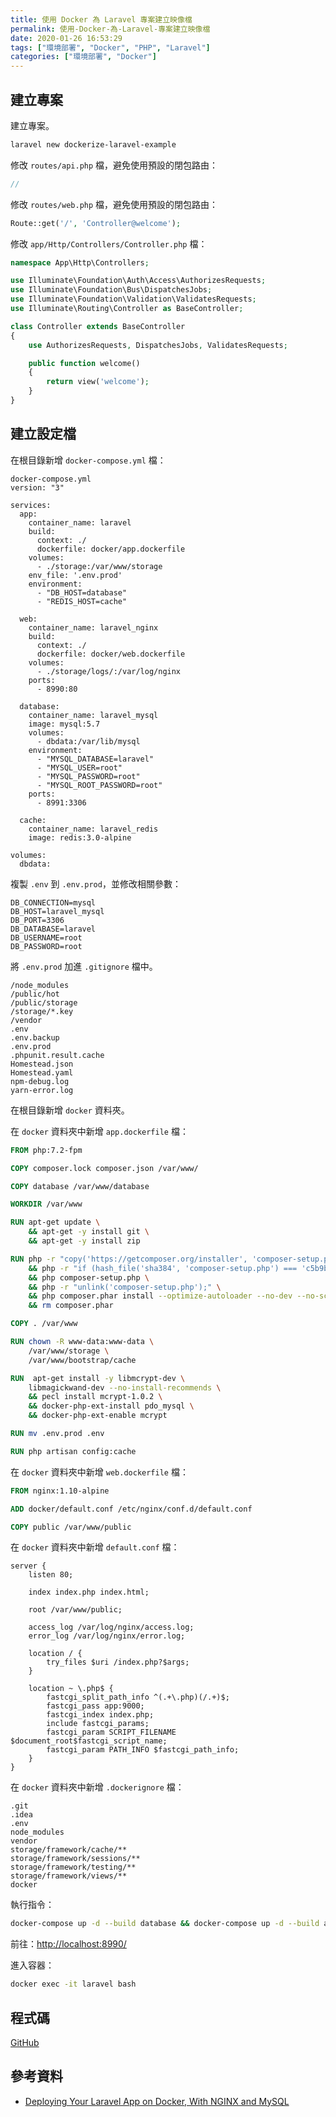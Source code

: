 ```yaml
---
title: 使用 Docker 為 Laravel 專案建立映像檔
permalink: 使用-Docker-為-Laravel-專案建立映像檔
date: 2020-01-26 16:53:29
tags: ["環境部署", "Docker", "PHP", "Laravel"]
categories: ["環境部署", "Docker"]
---
```


## 建立專案

建立專案。

```BASH
laravel new dockerize-laravel-example
```

修改 `routes/api.php` 檔，避免使用預設的閉包路由：

```PHP
//
```

修改 `routes/web.php` 檔，避免使用預設的閉包路由：

```PHP
Route::get('/', 'Controller@welcome');
```

修改 `app/Http/Controllers/Controller.php` 檔：

```PHP
namespace App\Http\Controllers;

use Illuminate\Foundation\Auth\Access\AuthorizesRequests;
use Illuminate\Foundation\Bus\DispatchesJobs;
use Illuminate\Foundation\Validation\ValidatesRequests;
use Illuminate\Routing\Controller as BaseController;

class Controller extends BaseController
{
    use AuthorizesRequests, DispatchesJobs, ValidatesRequests;

    public function welcome()
    {
        return view('welcome');
    }
}
```

## 建立設定檔

在根目錄新增 `docker-compose.yml` 檔：

```YML
docker-compose.yml
version: "3"

services:
  app:
    container_name: laravel
    build:
      context: ./
      dockerfile: docker/app.dockerfile
    volumes:
      - ./storage:/var/www/storage
    env_file: '.env.prod'
    environment:
      - "DB_HOST=database"
      - "REDIS_HOST=cache"

  web:
    container_name: laravel_nginx
    build:
      context: ./
      dockerfile: docker/web.dockerfile
    volumes:
      - ./storage/logs/:/var/log/nginx
    ports:
      - 8990:80

  database:
    container_name: laravel_mysql
    image: mysql:5.7
    volumes:
      - dbdata:/var/lib/mysql
    environment:
      - "MYSQL_DATABASE=laravel"
      - "MYSQL_USER=root"
      - "MYSQL_PASSWORD=root"
      - "MYSQL_ROOT_PASSWORD=root"
    ports:
      - 8991:3306

  cache:
    container_name: laravel_redis
    image: redis:3.0-alpine

volumes:
  dbdata:
```

複製 `.env` 到 `.env.prod`，並修改相關參數：

```ENV
DB_CONNECTION=mysql
DB_HOST=laravel_mysql
DB_PORT=3306
DB_DATABASE=laravel
DB_USERNAME=root
DB_PASSWORD=root
```

將 `.env.prod` 加進 `.gitignore` 檔中。

```ENV
/node_modules
/public/hot
/public/storage
/storage/*.key
/vendor
.env
.env.backup
.env.prod
.phpunit.result.cache
Homestead.json
Homestead.yaml
npm-debug.log
yarn-error.log
```

在根目錄新增 `docker` 資料夾。

在 `docker` 資料夾中新增 `app.dockerfile` 檔：

```DOCKERFILE
FROM php:7.2-fpm

COPY composer.lock composer.json /var/www/

COPY database /var/www/database

WORKDIR /var/www

RUN apt-get update \
    && apt-get -y install git \
    && apt-get -y install zip

RUN php -r "copy('https://getcomposer.org/installer', 'composer-setup.php');" \
    && php -r "if (hash_file('sha384', 'composer-setup.php') === 'c5b9b6d368201a9db6f74e2611495f369991b72d9c8cbd3ffbc63edff210eb73d46ffbfce88669ad33695ef77dc76976') { echo 'Installer verified'; } else { echo 'Installer corrupt'; unlink('composer-setup.php'); } echo PHP_EOL;" \
    && php composer-setup.php \
    && php -r "unlink('composer-setup.php');" \
    && php composer.phar install --optimize-autoloader --no-dev --no-scripts \
    && rm composer.phar

COPY . /var/www

RUN chown -R www-data:www-data \
    /var/www/storage \
    /var/www/bootstrap/cache

RUN  apt-get install -y libmcrypt-dev \
    libmagickwand-dev --no-install-recommends \
    && pecl install mcrypt-1.0.2 \
    && docker-php-ext-install pdo_mysql \
    && docker-php-ext-enable mcrypt

RUN mv .env.prod .env

RUN php artisan config:cache
```

在 `docker` 資料夾中新增 `web.dockerfile` 檔：

```DOCKERFILE
FROM nginx:1.10-alpine

ADD docker/default.conf /etc/nginx/conf.d/default.conf

COPY public /var/www/public
```

在 `docker` 資料夾中新增 `default.conf` 檔：

```CONF
server {
    listen 80;

    index index.php index.html;

    root /var/www/public;

    access_log /var/log/nginx/access.log;
    error_log /var/log/nginx/error.log;

    location / {
        try_files $uri /index.php?$args;
    }

    location ~ \.php$ {
        fastcgi_split_path_info ^(.+\.php)(/.+)$;
        fastcgi_pass app:9000;
        fastcgi_index index.php;
        include fastcgi_params;
        fastcgi_param SCRIPT_FILENAME $document_root$fastcgi_script_name;
        fastcgi_param PATH_INFO $fastcgi_path_info;
    }
}
```

在 `docker` 資料夾中新增 `.dockerignore` 檔：

```ENV
.git
.idea
.env
node_modules
vendor
storage/framework/cache/**
storage/framework/sessions/**
storage/framework/testing/**
storage/framework/views/**
docker
```

執行指令：

```BASH
docker-compose up -d --build database && docker-compose up -d --build app && docker-compose up -d --build web
```

前往：<http://localhost:8990/>

進入容器：

```BASH
docker exec -it laravel bash
```

## 程式碼

[GitHub](https://github.com/memochou1993/dockerize-laravel-example)

## 參考資料

- [Deploying Your Laravel App on Docker, With NGINX and MySQL](https://dev.to/baliachbryan/deploying-your-laravel-app-on-docker-with-nginx-and-mysql-56ni)

